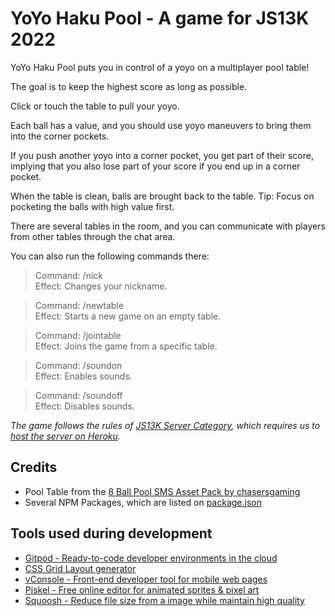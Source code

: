 # YoYo Haku Pool - A game for JS13K 2022

YoYo Haku Pool puts you in control of a yoyo on a multiplayer pool table!

The goal is to keep the highest score as long as possible.

Click or touch the table to pull your yoyo.

Each ball has a value, and you should use yoyo maneuvers to bring them into the corner pockets.

If you push another yoyo into a corner pocket, you get part of their score, implying that you also lose part of your score if you end up in a corner pocket.

When the table is clean, balls are brought back to the table. Tip: Focus on pocketing the balls with high value first.

There are several tables in the room, and you can communicate with players from other tables through the chat area.

You can also run the following commands there:

> Command: /nick <nickname>  
> Effect: Changes your nickname.

> Command: /newtable  
> Effect: Starts a new game on an empty table.

> Command: /jointable <number>  
> Effect: Joins the game from a specific table.

> Command: /soundon  
> Effect: Enables sounds.

> Command: /soundoff  
> Effect: Disables sounds.

_The game follows the rules of [JS13K Server Category](https://github.com/js13kGames/js13kserver), which requires us to [host the server on Heroku](https://github.com/js13kGames/js13kserver#deploy-to-heroku)._

## Credits

- Pool Table from the [8 Ball Pool SMS Asset Pack by chasersgaming](https://chasersgaming.itch.io/asset-pack-8-ball-pool-sms)
- Several NPM Packages, which are listed on [package.json](./package.json)

## Tools used during development

- [Gitpod - Ready-to-code developer environments in the cloud](https://gitpod.io)
- [CSS Grid Layout generator](https://vue-grid-generator.netlify.app)
- [vConsole - Front-end developer tool for mobile web pages](https://github.com/Tencent/vConsole)
- [Piskel - Free online editor for animated sprites & pixel art](https://www.piskelapp.com)
- [Squoosh - Reduce file size from a image while maintain high quality](https://squoosh.app)

